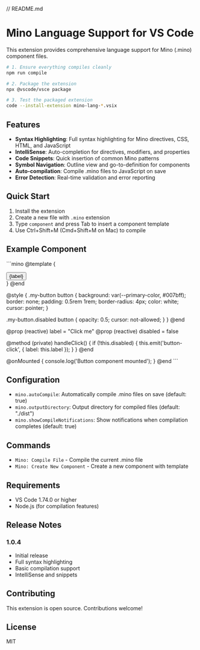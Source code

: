 // README.md
# Mino Language Support for VS Code

This extension provides comprehensive language support for Mino (.mino) component files.

```bash
# 1. Ensure everything compiles cleanly
npm run compile

# 2. Package the extension
npx @vscode/vsce package

# 3. Test the packaged extension
code --install-extension mino-lang-*.vsix
```

## Features

- **Syntax Highlighting**: Full syntax highlighting for Mino directives, CSS, HTML, and JavaScript
- **IntelliSense**: Auto-completion for directives, modifiers, and properties
- **Code Snippets**: Quick insertion of common Mino patterns
- **Symbol Navigation**: Outline view and go-to-definition for components
- **Auto-compilation**: Compile .mino files to JavaScript on save
- **Error Detection**: Real-time validation and error reporting

## Quick Start

1. Install the extension
2. Create a new file with `.mino` extension
3. Type `component` and press Tab to insert a component template
4. Use Ctrl+Shift+M (Cmd+Shift+M on Mac) to compile

## Example Component

\`\`\`mino
@template {
  <div class="my-button {disabled ? 'disabled' : ''}">
    <button onclick="{handleClick}">{label}</button>
  </div>
}
@end

@style {
  .my-button button {
    background: var(--primary-color, #007bff);
    border: none;
    padding: 0.5rem 1rem;
    border-radius: 4px;
    color: white;
    cursor: pointer;
  }
  
  .my-button.disabled button {
    opacity: 0.5;
    cursor: not-allowed;
  }
}
@end

@prop (reactive) label = "Click me"
@prop (reactive) disabled = false

@method (private) handleClick() {
  if (!this.disabled) {
    this.emit('button-click', { label: this.label });
  }
}
@end

@onMounted {
  console.log('Button component mounted');
}
@end
\`\`\`

## Configuration

- `mino.autoCompile`: Automatically compile .mino files on save (default: true)
- `mino.outputDirectory`: Output directory for compiled files (default: "./dist")
- `mino.showCompileNotifications`: Show notifications when compilation completes (default: true)

## Commands

- `Mino: Compile File` - Compile the current .mino file
- `Mino: Create New Component` - Create a new component with template

## Requirements

- VS Code 1.74.0 or higher
- Node.js (for compilation features)

## Release Notes

### 1.0.4

- Initial release
- Full syntax highlighting
- Basic compilation support
- IntelliSense and snippets

## Contributing

This extension is open source. Contributions welcome!

## License

MIT
